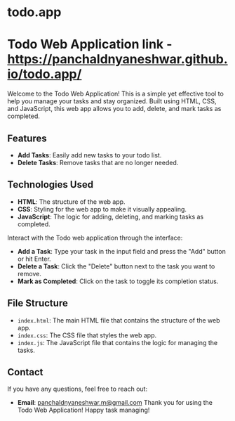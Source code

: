 # todo.app

# Todo Web Application link - https://panchaldnyaneshwar.github.io/todo.app/

Welcome to the Todo Web Application! This is a simple yet effective tool to help you manage your tasks and stay organized. Built using HTML, CSS, and JavaScript, this web app allows you to add, delete, and mark tasks as completed.

## Features

- **Add Tasks**: Easily add new tasks to your todo list.
- **Delete Tasks**: Remove tasks that are no longer needed.

## Technologies Used

- **HTML**: The structure of the web app.
- **CSS**: Styling for the web app to make it visually appealing.
- **JavaScript**: The logic for adding, deleting, and marking tasks as completed.


Interact with the Todo web application through the interface:

   - **Add a Task**: Type your task in the input field and press the "Add" button or hit Enter.
   - **Delete a Task**: Click the "Delete" button next to the task you want to remove.
   - **Mark as Completed**: Click on the task to toggle its completion status.

## File Structure

- `index.html`: The main HTML file that contains the structure of the web app.
- `index.css`: The CSS file that styles the web app.
- `index.js`: The JavaScript file that contains the logic for managing the tasks.



## Contact

If you have any questions, feel free to reach out:

- **Email**: panchaldnyaneshwar.m@gmail.com
Thank you for using the Todo Web Application! Happy task managing!
